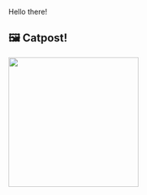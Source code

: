 Hello there!



## 🖼️ Catpost!

<sub>
    <img src="https://cdn2.thecatapi.com/images/79d.png" height="256">
</sub>

